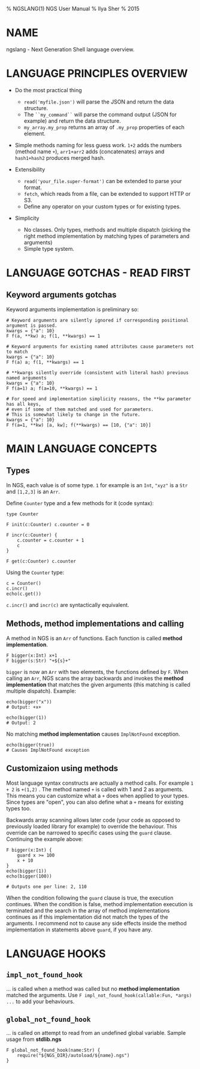 % NGSLANG(1) NGS User Manual
% Ilya Sher
% 2015

# NAME

ngslang - Next Generation Shell language overview.

# LANGUAGE PRINCIPLES OVERVIEW

* Do the most practical thing
	* `read('myfile.json')` will parse the JSON and return the data structure.
	* The ```` ``my_command`` ```` will parse the command output (JSON for example) and return the data structure.
	* `my_array.my_prop` returns an array of `.my_prop` properties of each element.

* Simple methods naming for less guess work. `1+2` adds the numbers (method name `+`), `arr1+arr2` adds (concatenates) arrays and `hash1+hash2` produces merged hash.

* Extensibility
	* `read('your_file.super-format')` can be extended to parse your format.
	* `fetch`, which reads from a file, can be extended to support HTTP or S3.
	* Define any operator on your custom types or for existing types.

* Simplicity
	* No classes. Only types, methods and multiple dispatch (picking the right method implementation by matching types of parameters and arguments)
	* Simple type system.

# LANGUAGE GOTCHAS - READ FIRST

## Keyword arguments gotchas

Keyword arguments implementation is preliminary so:

	# Keyword arguments are silently ignored if corresponding positional argument is passed.
	kwargs = {"a": 10}
	F f(a, **kw) a; f(1, **kwargs) == 1

	# Keyword arguments for existing named attributes cause parameters not to match
	kwargs = {"a": 10}
	F f(a) a; f(1, **kwargs) == 1

	# **kwargs silently override (consistent with literal hash) previous named arguments
	kwargs = {"a": 10}
	F f(a=1) a; f(a=10, **kwargs) == 1

	# For speed and implementation simplicity reasons, the **kw parameter has all keys,
	# even if some of them matched and used for parameters. 
	# This is somewhat likely to change in the future.
	kwargs = {"a": 10}
	F f(a=1, **kw) [a, kw]; f(**kwargs) == [10, {"a": 10}]

# MAIN LANGUAGE CONCEPTS

## Types

In NGS, each value is of some type. `1` for example is an `Int`, `"xyz"` is a `Str` and `[1,2,3]` is an `Arr`.

Define `Counter` type and a few methods for it (code syntax):

	type Counter

	F init(c:Counter) c.counter = 0

	F incr(c:Counter) {
		c.counter = c.counter + 1
		c
	}

	F get(c:Counter) c.counter

Using the `Counter` type:

	c = Counter()
	c.incr()
	echo(c.get())

`c.incr()` and `incr(c)` are syntactically equivalent.

## Methods, method implementations and calling

A method in NGS is an `Arr` of functions. Each function is called **method implementation**.

	F bigger(x:Int) x+1
	F bigger(s:Str) "+${s}+"

`bigger` is now an `Arr` with two elements, the functions defined by `F`. When calling an `Arr`, NGS scans the array backwards and invokes the **method implementation** that matches the given arguments (this matching is called multiple dispatch). Example:

	echo(bigger("x"))
	# Output: +x+

	echo(bigger(1))
	# Output: 2


No matching **method implementation** causes `ImplNotFound` exception.

	echo(bigger(true))
	# Causes ImplNotFound exception

## Customizaion using methods

Most language syntax constructs are actually a method calls. For example `1 + 2` is `+(1,2)` . The method named `+` is called with 1 and 2 as arguments. This means you can customize what a `+` does when applied to your types. Since types are "open", you can also define what a `+` means for existing types too.

Backwards array scanning allows later code (your code as opposed to previously loaded library for example) to override the behaviour. This override can be narrowed to specific cases using the `guard` clause. Continuing the example above:

	F bigger(x:Int) {
		guard x >= 100
		x + 10
	}
	echo(bigger(1))
	echo(bigger(100))

	# Outputs one per line: 2, 110

When the condition following the `guard` clause is true, the execution continues. When the condition is false, method implementation execution is terminated and the search in the array of method implementations continues as if this implementation did not match the types of the arguments. I recommend not to cause any side effects inside the method implementation in statements above `guard`, if you have any.

# LANGUAGE HOOKS

## `impl_not_found_hook`
... is called when a method was called but no **method implementation** matched the arguments. Use `F impl_not_found_hook(callable:Fun, *args) ...` to add your behaviours.

## `global_not_found_hook`
... is called on attempt to read from an undefined global variable. Sample usage from **stdlib.ngs**

	F global_not_found_hook(name:Str) {
		require("${NGS_DIR}/autoload/${name}.ngs")
	}
